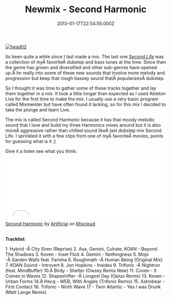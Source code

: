 ﻿---
coverImage: /images/fallback-post-header.png
date: "2013-01-17T22:54:55.000Z"
tags:
  - ableton
  - audio
  - downtempo
  - dubstep
  - melodic
  - mix
  - production
  - track
title: Newmix - Second Harmonic
oldUrl: /audio/newmix-second-harmonic
---

[![head02](https://www.mikecann.blog/wp-content/uploads/2013/01/head02.png)](/posts/newmix-second-harmonic/attachment/head02-2/)

Its been quite a while since I last made a mix. The last one [Second Life](https://soundcloud.com/mikecann/artificial-second-life) was a collection of myÂ favoriteÂ dubstep and bass tunes at the time. Since then the genre has grown and diversified and other sub-genres have opened up.Â Im really into some of these new sounds that involve more melody and progression but keep that rough bassey sound thatÂ popularizesÂ dubstep.

<!-- more -->

So I thought it was time to gather some of these tracks together and lay them together in a mix. It took a little longer than expected as I used Ableton Live for the first time to make the mix. I usually use a very basic program called Mixmeister but have often found it lacking, so for this mix I decided to take the plunge and learn Live.

The mix is called Second Harmonic because it has that moody melodic sound that I love and build my three Harmonics mixes around but it is also moreÂ aggressive rather than chilled sound likeÂ last dubstep mix Second Life. I sprinkled it with a few clips from one of myÂ favoriteÂ movies, points for guessing what is it ;)

Give it a listen see what you think:

<iframe width="100%" height="180" src="//www.mixcloud.com/widget/iframe/?feed=http%3A%2F%2Fwww.mixcloud.com%2Fmikeysee%2Fartificial-second-harmonic%2F&amp;embed_type=widget_standard&amp;embed_uuid=f8e27b44-320d-47d3-9ea1-fae24553f0a6&amp;hide_tracklist=1&amp;hide_cover=1" frameborder="0"></iframe><div style="clear: both; height: 3px; width: auto;"></div>

[Second Harmonic](https://www.mixcloud.com/mikeysee/artificial-second-harmonic/?utm_source=widget&utm_medium=web&utm_campaign=base_links&utm_term=resource_link)<span> by </span>[Artificial](https://www.mixcloud.com/mikeysee/?utm_source=widget&utm_medium=web&utm_campaign=base_links&utm_term=profile_link)<span> on </span>[ Mixcloud](https://www.mixcloud.com/?utm_source=widget&utm_medium=web&utm_campaign=base_links&utm_term=homepage_link)

<div style="clear: both; height: 3px; width: auto;"></div>

**Tracklist:**

1\. Hybrid -Â City Siren (Reprise)
2\. Asa, Gemini, Culrate, KOAN - Beyond The Shadows
3\. Koven - Inset Flick
4\. Gemini - Nothingness
5\. Mojo -Â Garden Walls feat. Farisha
6\. Roughmath -Â Human Being (Original Mix)
7\. KOAN Sound - Introvert
8\. Jon Hopkins - Insides
9\. Trifonic -Â Nightrun (feat. MindBuffer)
10.Â Birdy - Shelter (Owsey Remix New)
11\. Coven - It Comes in Waves
12\. Shapeshifter -Â Longest Day (Opiuo Remix)
13\. Koven - Urban Forms
14.Â Hecq - WEB, With Angels (Trifonic Remix)
15\. Astrobear - First Contact
16\. Trifonic - Ninth Wave
17 - Twin Atlantic - Yes I was Drunk (Matt Lange Remix)
